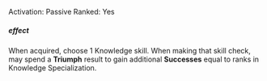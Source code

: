 Activation: Passive
Ranked: Yes
##### effect
When acquired, choose 1 Knowledge skill. When making that skill check, may spend a **Triumph** result to gain additional **Successes** equal to ranks in Knowledge Specialization.